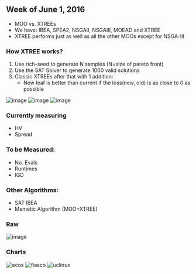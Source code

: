## Week of June 1, 2016

+ MOO vs. XTREEs
+ We have: IBEA, SPEA2, NSGAII, NSGAIII, MOEAD and XTREE
+ XTREE performs just as well as all the other MOOs except for NSGA-III

### How XTREE works?
1. Use rich-seed to generate N samples (N=size of pareto front)
2. Use the SAT Solver to generate 1000 valid solutions
3. Classic XTREEs after that with 1 addition:
    - New leaf is better than current if the loss(new, old) is as close to 0 as possible
        

![image](https://cloud.githubusercontent.com/assets/1433964/15912082/6b74ca68-2da0-11e6-8414-abea69235a87.png)
![image](https://cloud.githubusercontent.com/assets/1433964/15912082/6b74ca68-2da0-11e6-8414-abea69235a87.png)
![image](https://cloud.githubusercontent.com/assets/1433964/15912082/6b74ca68-2da0-11e6-8414-abea69235a87.png)

### Currently measuring
+ HV
+ Spread
      
### To be Measured:
+ No. Evals
+ Runtimes
+ IGD  

### Other Algorithms:
+ SAT IBEA
+ Memetic Algorithm (MOO+XTREE)

### Raw
![image](https://cloud.githubusercontent.com/assets/1433964/15910725/450b990c-2d9a-11e6-9940-42343906944f.png)

### Charts
![ecos](https://cloud.githubusercontent.com/assets/1433964/15910607/a6ddfa36-2d99-11e6-9df1-b994a72d6452.png)
![fiasco](https://cloud.githubusercontent.com/assets/1433964/15910608/a6e37c18-2d99-11e6-90ba-c98072f31f73.png)
![uclinux](https://cloud.githubusercontent.com/assets/1433964/15910606/a6da7f00-2d99-11e6-81c4-003d5c6677cc.png)
